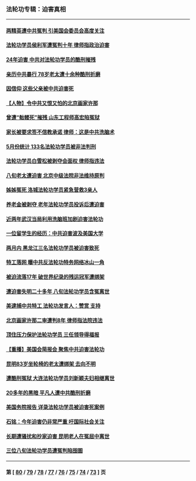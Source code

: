 ### 法轮功专辑：迫害真相
---
#### [两精英遭中共冤判 引美国会委员会高度关注](../../pages/nf4379/n14026429.md?07060430) 
#### [法轮功学员侯利军遭冤判十年 律师指政治迫害](../../pages/nf4379/n14020465.md?07060430) 
#### [24年迫害 中共对法轮功学员的酷刑摧残](../../pages/nf4379/n14016856.md?07060430) 
#### [亲历中共暴行 78岁老太遭十余种酷刑折磨](../../pages/nf4379/n14016167.md?07060430) 
#### [因信仰 这些父亲被中共迫害死](../../pages/nf4379/n14015381.md?07060430) 
#### [【人物】令中共又恨又怕的北京画家许那](../../pages/nf4379/n14015698.md?07060430) 
#### [曾遭“骷髅死”摧残 山东工程师高宏陷冤狱](../../pages/nf4379/n14014585.md?07060430) 
#### [家长被要求签不信教承诺 律师：这是中共洗脑术](../../pages/nf4379/n14014255.md?07060430) 
#### [5月份统计 133名法轮功学员被非法判刑](../../pages/nf4379/n14013124.md?07060430) 
#### [法轮功学员白雪松被剥夺会面权 律师指违法](../../pages/nf4379/n14012545.md?07060430) 
#### [八旬老太遭迫害 北京中级法院非法维持原判](../../pages/nf4379/n14011579.md?07060430) 
#### [姊姊冤死 洛城法轮功学员紧急营救3亲人](../../pages/nf4379/n14011859.md?07060430) 
#### [养老金被剥夺 老年法轮功学员投诉后遭迫害](../../pages/nf4379/n14011154.md?07060430) 
#### [近两年武汉当局利用洗脑班加剧迫害法轮功](../../pages/nf4379/n14009413.md?07060430) 
#### [一位留学生的经历：中共迫害波及美国大学](../../pages/nf4379/n14008375.md?07060430) 
#### [两月内 黑龙江三名法轮功学员被迫害致死](../../pages/nf4379/n14006552.md?07060430) 
#### [特工落网 曝中共反法轮功特务网络冰山一角](../../pages/nf4379/n14006412.md?07060430) 
#### [被迫流落17年 破世界纪录的残运冠军遭绑架](../../pages/nf4379/n14006004.md?07060430) 
#### [遭迫害失明二十多年 八旬法轮功学员含冤离世](../../pages/nf4379/n14005431.md?07060430) 
#### [美逮捕中共特工 法轮功发言人：赞赏 支持](../../pages/nf4379/n14005107.md?07060430) 
#### [北京画家许那二审遭判8年 律师指法院违法](../../pages/nf4379/n14004182.md?07060430) 
#### [顶住压力保护法轮功学员 三任领导得福报](../../pages/nf4379/n14002440.md?07060430) 
#### [【重播】美国会简报会 聚焦中共迫害法轮功](../../pages/nf4379/n14002932.md?07060430) 
#### [昆明83岁坐轮椅的老太遭绑架 去向不明](../../pages/nf4379/n14000874.md?07060430) 
#### [遭酷刑冤狱 大连法轮功学员刘新颖夫妇相继离世](../../pages/nf4379/n13998111.md?07060430) 
#### [20多年的黑暗 平凡人遭中共酷刑折磨](../../pages/nf4379/n13997976.md?07060430) 
#### [美国务院报告 详录法轮功学员被迫害死案例](../../pages/nf4379/n13997752.md?07060430) 
#### [石铭：今年迫害仍非常严重 吁国际社会关注](../../pages/nf4379/n13996099.md?07060430) 
#### [长期遭骚扰和抄家迫害 昆明老人在冤屈中离世](../../pages/nf4379/n13990487.md?07060430) 
#### [三位八旬法轮功学员遭冤判陷囹圄](../../pages/nf4379/n13988869.md?07060430) 

---
#### 第 [ [80](./80.md?07060430) / [79](./79.md?07060430) / [78](./78.md?07060430) / [77](./77.md?07060430) / [76](./76.md?07060430) / [75](./75.md?07060430) / [74](./74.md?07060430) / [73](./73.md?07060430) ] 页
